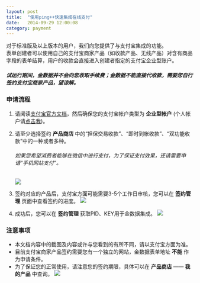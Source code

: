 ```yaml
---
layout: post
title:  "使用ping++快速集成在线支付"
date:   2014-09-29 12:00:08
category: payment
---
```


对于标准版及以上版本的用户，我们向您提供了与支付宝集成的功能。  
表单创建者可以使用自己的支付宝商家产品（如收款产品、无线产品）对含有商品字段的表单结算，用户的收款会直接进入创建者指定的支付宝企业型账户。

##### 试运行期间，金数据并不会向您收取手续费；金数据不能直接代收款，需要您自行签约支付宝商家产品，望谅解。

### 申请流程

1. 请阅读[支付宝官方文档](https://b.alipay.com/order/help/helpIndex.htm)，然后确保您的支付宝帐户类型为 **企业型帐户** (个人帐户请[点击我](apply-alipay.html))。

2. 请至少选择签约 **产品商店** 中的“担保交易收款”、“即时到帐收款”、“双功能收款”中的一种或者多种。
	###### 如果您希望消费者能够在微信中进行支付，为了保证支付效果，还请需要申请“手机网站支付”。
	![](http://jinshuju-help-pics.b0.upaiyun.com/images/apply-alipay-ent-1.png)

3. 签约对应的产品后，支付宝方面可能需要3-5个工作日审核，您可以在 **签约管理** 页面中查看签约的进度。
	![](http://jinshuju-help-pics.b0.upaiyun.com/images/apply-alipay-ent-2.png)

4. 成功后，您可以在 **签约管理** 获取PID、KEY用于金数据集成。
	![](http://jinshuju-help-pics.b0.upaiyun.com/images/apply-alipay-ent-4.png)

### 注意事项

* 本文档内容中的截图及内容或许与您看到的有所不同，请以支付宝方面为准。
* 目前支付宝商家产品签约需要您有一个独立的网站，金数据表单地址 **不能** 作为申请条件。
* 为了保证您的正常使用，请注意您的签约期限，具体可以在 **产品商店** —— **我的产品** 中查询。
	![](http://jinshuju-help-pics.b0.upaiyun.com/images/apply-alipay-ent-3.png)
